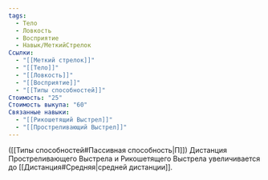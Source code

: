 ```yaml
---
tags:
  - Тело
  - Ловкость
  - Восприятие
  - Навык/МеткийСтрелок
Ссылки:
  - "[[Меткий стрелок]]"
  - "[[Тело]]"
  - "[[Ловкость]]"
  - "[[Восприятие]]"
  - "[[Типы способностей]]"
Стоимость: "25"
Стоимость выкупа: "60"
Связанные навыки:
  - "[[Рикошетящий Выстрел]]"
  - "[[Простреливающий Выстрел]]"
---
```

([[Типы способностей#Пассивная способность|П]]) Дистанция Простреливающего Выстрела и Рикошетящего Выстрела увеличивается до [[Дистанция#Средняя|средней дистанции]].